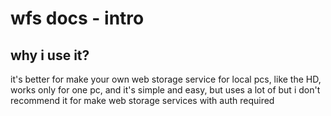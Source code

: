 <div id="intro">
  <h1>wfs docs - intro</h1>
  <div id="why-i-use">
    <h2>why i use it?</h2>
    it's better for make your own web storage service for local pcs, like the HD, works only for one pc, and it's simple and easy, but uses a lot of 
    but i don't recommend it for make web storage services with auth required
    
  </div>
</div>
